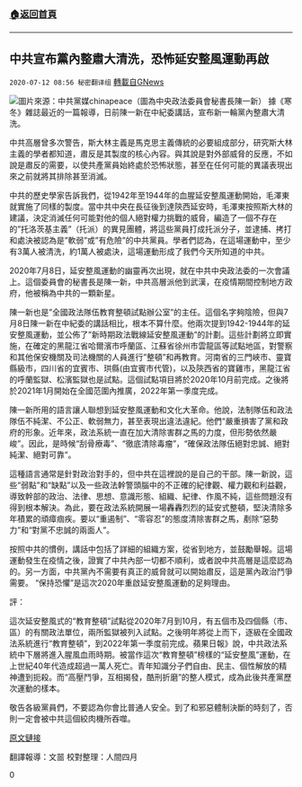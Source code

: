 ###  [:house:返回首頁](https://github.com/ourhimalayas/txt)
---

## 中共宣布黨內整肅大清洗，恐怖延安整風運動再啟
`2020-07-12 08:56 秘密翻译组` [轉載自GNews](https://gnews.org/zh-hant/262787/)

![](https://s3.amazonaws.com/gnews-media-offload/wp-content/uploads/2020/07/12085055/Picture-1-77.png)圖片來源：中共黨媒chinapeace（圖為中央政法委員會秘書長陳一新） 
據《寒冬》雜誌最近的一篇報導，日前陳一新在中紀委講話，宣布新一輪黨內整肅大清洗。

中共高層曾多次警告，斯大林主義是馬克思主義傳統的必要組成部分，研究斯大林主義的學者都知道，肅反是其製度的核心內容。與其說是對外部威脅的反應，不如說是肅反的需要，以使共產黨員始終處於恐怖狀態，甚至在任何可能的異議表現出來之前就將其排除甚至消滅。

中共的歷史學家告訴我們，從1942年至1944年的血腥延安整風運動開始，毛澤東就實施了同樣的製度。當中共中央在長征後到達陝西延安時，毛澤東按照斯大林的建議，決定消滅任何可能對他的個人絕對權力挑戰的威脅，編造了一個不存在的”托洛茨基主義”（托派）的異見團體，將這些黨員打成托派分子，並逮捕、拷打和處決被認為是”軟弱”或”有危險”的中共黨員。學者們認為，在這場運動中，至少有3萬人被清洗，約1萬人被處決，這場運動形成了我們今天所知道的中共。

2020年7月8日，延安整風運動的幽靈再次出現，就在中共中央政法委的一次會議上。這個委員會的秘書長是陳一新，中共高層派他到武漢，在疫情期間控制地方政府，他被稱為中共的一顆新星。

陳一新也是”全國政法隊伍教育整頓試點辦公室”的主任。這個名字夠陰險，但與7月8日陳一新在中紀委的講話相比，根本不算什麼。他兩次提到1942-1944年的延安整風運動，並公佈了”新時期政法戰線延安整風運動”的計劃。這些計劃將立即實施，在確定的黑龍江省哈爾濱市呼蘭區、江蘇省徐州市雲龍區等試點地區，對警察和其他保安機關及司法機關的人員進行”整頓”和再教育。河南省的三門峽市、靈寶縣級市，四川省的宜賓市、珙縣(由宜賓市代管)，以及陝西省的寶雞市，黑龍江省的呼蘭監獄、松濱監獄也是試點。這個試點項目將於2020年10月前完成。之後將於2021年1月開始在全國范圍內推廣，2022年第一季度完成。

陳一新所用的語言讓人聯想到延安整風運動和文化大革命。他說，法制隊伍和政法隊伍不純潔、不公正、軟弱無力，甚至表現出違法違紀。他們“嚴重損害了黨和政府的形象。近年來，政法系統一直在加大清除害群之馬的力度，但形勢依然嚴峻”。因此，是時候“刮骨療毒”、“徹底清除毒瘤”，“確保政法隊伍絕對忠誠、絕對純潔、絕對可靠”。

這種語言通常是針對政治對手的，但中共在這裡說的是自己的干部。陳一新說，這些“弱點”和“缺點”以及一些政法幹警頭腦中的不正確的紀律觀、權力觀和利益觀，導致幹部的政治、法律、思想、意識形態、組織、紀律、作風不純，這些問題沒有得到根本解決。為此，要在政法系統開展一場轟轟烈烈的延安式整頓，堅決清除多年積累的頑瘴痼疾。要以“重遏制”、“零容忍”的態度清除害群之馬，剷除“惡勢力”和“對黨不忠誠的兩面人”。

按照中共的慣例，講話中包括了詳細的組織方案，從省到地方，並鼓勵舉報。這場運動發生在疫情之後，證實了中共內部一切都不順利，或者說中共高層是這麼認為的。另一方面，中共黨內不需要有真正的威脅就可以開始肅反，這是黨內政治鬥爭需要。 “保持恐懼”是這次2020年重啟延安整風運動的足夠理由。

評：

這次延安整風式的“教育整頓”試點從2020年7月到10月，有五個市及四個縣（市、區）的有關政法單位，兩所監獄被列入試點。之後明年將從上而下，逐級在全國政法系統進行“教育整頓”，到2022年第一季度前完成。蘋果日報》說，中共政法系統中下層將進入腥風血雨時期。被當作這次“教育整頓”榜樣的“延安整風”運動，在上世紀40年代造成超過一萬人死亡。青年知識分子們自由、民主、個性解放的精神遭到扼殺。而“高壓鬥爭，互相揭發，酷刑折磨”的整人模式，成為此後共產黨歷次運動的樣本。

敬告各級黨員們，不要認為你會比普通人安全。到了和邪惡體制決斷的時刻了，否則一定會被中共這個絞肉機所吞噬。

[原文鏈接](https://bitterwinter.org/ccp-announces-major-internal-purge/)

翻譯報導：文噐
校對整理：人間四月

0
